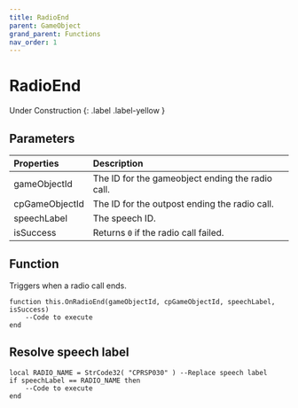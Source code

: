 ```yaml
---
title: RadioEnd
parent: GameObject
grand_parent: Functions
nav_order: 1
---
```


# RadioEnd
Under Construction
{: .label .label-yellow }

## Parameters

|Properties|Description|
|:-|:-|
|gameObjectId|The ID for the gameobject ending the radio call.|
|cpGameObjectId|The ID for the outpost ending the radio call.|
|speechLabel|The speech ID.|
|isSuccess|Returns `0` if the radio call failed.|

## Function

Triggers when a radio call ends.
```
function this.OnRadioEnd(gameObjectId, cpGameObjectId, speechLabel, isSuccess) 
	--Code to execute
end
```

## Resolve speech label

```
local RADIO_NAME = StrCode32( "CPRSP030" ) --Replace speech label
if speechLabel == RADIO_NAME then
	--Code to execute
end
```